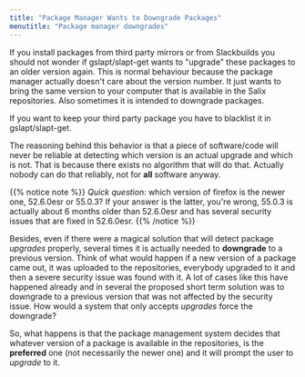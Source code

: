 ```yaml
---
title: "Package Manager Wants to Downgrade Packages"
menutitle: "Package manager downgrades"
---
```


If you install packages from third party mirrors or from Slackbuilds you
should not wonder if gslapt/slapt-get wants to "upgrade" these packages
to an older version again. This is normal behaviour because the package
manager actually doesn't care about the version number. It just wants to
bring the same version to your computer that is available in the Salix
repositories. Also sometimes it is intended to downgrade packages.

If you want to keep your third party package you have to blacklist it in
gslapt/slapt-get.

The reasoning behind this behavior is that a piece of software/code will
never be reliable at detecting which version is an actual upgrade and
which is not. That is because there exists no algorithm that will do
that. Actually nobody can do that reliably, not for **all** software
anyway. 

{{% notice note %}}
*Quick question:* which version of firefox is the newer one,
52.6.0esr or 55.0.3? If your answer is the latter, you're wrong,
55.0.3 is actually about 6 months older than 52.6.0esr and has several
security issues that are fixed in 52.6.0esr.
{{% /notice %}}

Besides, even if there were a magical solution that will detect package
*upgrades* properly, several times it is actually needed to
**downgrade** to a previous version. Think of what would happen if a new
version of a package came out, it was uploaded to the repositories,
everybody upgraded to it and then a severe security issue was found with
it. A lot of cases like this have happened already and in several the
proposed short term solution was to downgrade to a previous version that
was not affected by the security issue. How would a system that only
accepts *upgrades* force the downgrade?

So, what happens is that the package management system decides that
whatever version of a package is available in the repositories, is the
**preferred** one (not necessarily the newer one) and it will prompt the
user to *upgrade* to it.

